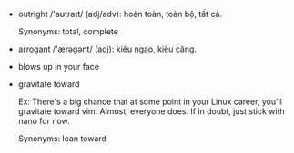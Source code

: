 - outright /'aʊtraɪt/ (adj/adv): hoàn toàn, toàn bộ, tất cả.

    Synonyms: total, complete

- arrogant /'ærəgənt/ (adj): kiêu ngạo, kiêu căng.


- blows up in your face




- gravitate toward

    Ex: There's a big chance that at some point in your Linux career, you'll gravitate toward vim. Almost, everyone does. If in doubt, just stick with nano for now.

    Synonyms: lean toward